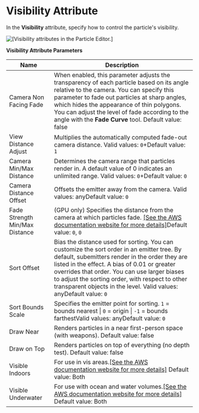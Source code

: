 # Visibility Attribute<a name="particle-editor-reference-visibility"></a>

In the **Visibility** attribute, specify how to control the particle's visibility\.

![\[Visibility attributes in the Particle Editor.\]](http://docs.aws.amazon.com/lumberyard/latest/userguide/images/particle-editor-visibility.png)


**Visibility Attribute Parameters**  

| Name | Description | 
| --- | --- | 
| Camera Non Facing Fade |  When enabled, this parameter adjusts the transparency of each particle based on its angle relative to the camera\. You can specify this parameter to fade out particles at sharp angles, which hides the appearance of thin polygons\. You can adjust the level of fade according to the angle with the **Fade Curve** tool\. Default value: false  | 
| View Distance Adjust | Multiplies the automatically computed fade\-out camera distance\. Valid values: `0`\+Default value: `1` | 
| Camera Min/Max Distance | Determines the camera range that particles render in\. A default value of 0 indicates an unlimited range\. Valid values: `0`\+Default value: `0` | 
| Camera Distance Offset | Offsets the emitter away from the camera\. Valid values: anyDefault value: `0`  | 
| Fade Strength Min/Max Distance | \(GPU only\) Specifies the distance from the camera at which particles fade\. [\[See the AWS documentation website for more details\]](http://docs.aws.amazon.com/lumberyard/latest/userguide/particle-editor-reference-visibility.html)Default value: `0`, `0` | 
| Sort Offset | Bias the distance used for sorting\. You can customize the sort order in an emitter tree\. By default, subemitters render in the order they are listed in the effect\. A bias of 0\.01 or greater overrides that order\. You can use larger biases to adjust the sorting order, with respect to other transparent objects in the level\. Valid values: anyDefault value: `0` | 
| Sort Bounds Scale | Specifies the emitter point for sorting\. `1` = bounds nearest \| `0` = origin \| `-1` = bounds farthestValid values: anyDefault value: `0`  | 
| Draw Near | Renders particles in a near first\-person space \(with weapons\)\. Default value: false  | 
| Draw on Top | Renders particles on top of everything \(no depth test\)\. Default value: false | 
| Visible Indoors | For use in vis areas\.[\[See the AWS documentation website for more details\]](http://docs.aws.amazon.com/lumberyard/latest/userguide/particle-editor-reference-visibility.html) Default value: Both | 
| Visible Underwater | For use with ocean and water volumes\.[\[See the AWS documentation website for more details\]](http://docs.aws.amazon.com/lumberyard/latest/userguide/particle-editor-reference-visibility.html) Default value: Both | 